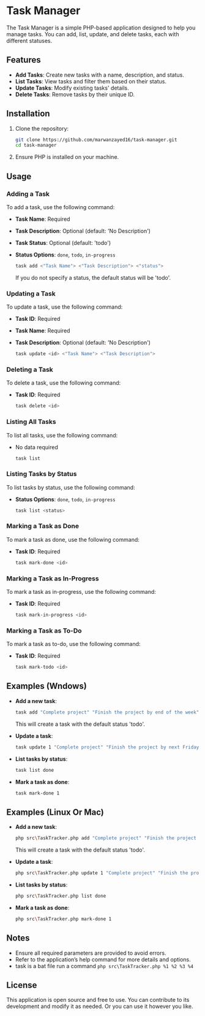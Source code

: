 # Task Manager

The Task Manager is a simple PHP-based application designed to help you manage tasks. You can add, list, update, and
delete tasks, each with different statuses.

## Features

- **Add Tasks**: Create new tasks with a name, description, and status.
- **List Tasks**: View tasks and filter them based on their status.
- **Update Tasks**: Modify existing tasks' details.
- **Delete Tasks**: Remove tasks by their unique ID.

## Installation

1. Clone the repository:
    ```bash
    git clone https://github.com/marwanzayed16/task-manager.git
    cd task-manager
    ```

2. Ensure PHP is installed on your machine.

## Usage

### Adding a Task

To add a task, use the following command:

- **Task Name**: Required
- **Task Description**: Optional (default: 'No Description')
- **Task Status**: Optional (default: 'todo')
- **Status Options**: `done`, `todo`, `in-progress`

    ```bash
    task add <"Task Name"> <"Task Description"> <"status">
    ```

  If you do not specify a status, the default status will be 'todo'.

### Updating a Task

To update a task, use the following command:

- **Task ID**: Required
- **Task Name**: Required
- **Task Description**: Optional (default: 'No Description')

    ```bash
    task update <id> <"Task Name"> <"Task Description">
    ```

### Deleting a Task

To delete a task, use the following command:

- **Task ID**: Required

    ```bash
    task delete <id>
    ```

### Listing All Tasks

To list all tasks, use the following command:

- No data required

  ```bash
  task list
  ```

### Listing Tasks by Status

To list tasks by status, use the following command:

- **Status Options**: `done`, `todo`, `in-progress`

    ```bash
    task list <status>
    ```

### Marking a Task as Done

To mark a task as done, use the following command:

- **Task ID**: Required

    ```bash
    task mark-done <id>
    ```

### Marking a Task as In-Progress

To mark a task as in-progress, use the following command:

- **Task ID**: Required

    ```bash
    task mark-in-progress <id>
    ```

### Marking a Task as To-Do

To mark a task as to-do, use the following command:

- **Task ID**: Required

    ```bash
    task mark-todo <id>
    ```

## Examples (Wndows)

- **Add a new task**:
    ```bash
    task add "Complete project" "Finish the project by end of the week"
    ```
  This will create a task with the default status 'todo'.

- **Update a task**:
    ```bash
    task update 1 "Complete project" "Finish the project by next Friday"
    ```

- **List tasks by status**:
    ```bash
    task list done
    ```

- **Mark a task as done**:
    ```bash
    task mark-done 1
    ```

## Examples (Linux Or Mac)

- **Add a new task**:
    ```bash
    php src\TaskTracker.php add "Complete project" "Finish the project by end of the week"
    ```
  This will create a task with the default status 'todo'.

- **Update a task**:
    ```bash
    php src\TaskTracker.php update 1 "Complete project" "Finish the project by next Friday"
    ```

- **List tasks by status**:
    ```bash
    php src\TaskTracker.php list done
    ```

- **Mark a task as done**:
    ```bash
    php src\TaskTracker.php mark-done 1
    ```

## Notes

- Ensure all required parameters are provided to avoid errors.
- Refer to the application’s help command for more details and options.
- task is a bat file run a command `php src\TaskTracker.php %1 %2 %3 %4`

## License

This application is open source and free to use. You can contribute to its development and modify it as needed. Or you
can use it however you like.